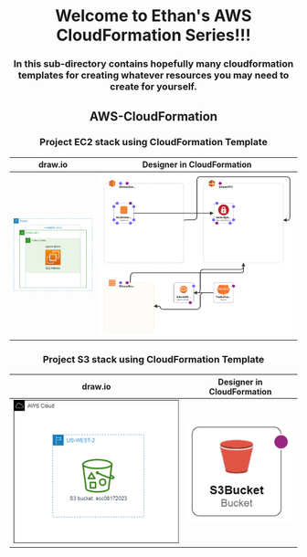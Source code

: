 <h1 align="center">Welcome to Ethan's AWS CloudFormation Series!!!</h1>

<h3 align="center">In this sub-directory contains hopefully many cloudformation templates for creating whatever resources you may need to create for yourself.</h3>

<h2 align="center"> AWS-CloudFormation</h2>

<h3 align="center">Project EC2 stack using CloudFormation Template</h3>

|   draw.io                 |   Designer in CloudFormation      |
|---------------------------|-----------------------------------|
|![draw.io diagram](img/EC2.drawio.png) | ![CloudFormationDsgn](img/EC2.png) |

<h3 align="center">Project S3 stack using CloudFormation Template</h3>

|   draw.io                 |   Designer in CloudFormation      |
|---------------------------|-----------------------------------|
|![draw.io diagram](img/S3.drawio.png) | ![CloudFormationDsgn](img/s3-designer.png) |
